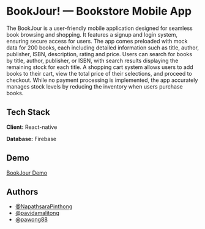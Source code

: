 
# BookJour! — Bookstore Mobile App
The BookJour is a user-friendly mobile application designed for seamless book browsing and shopping. It features a signup and login system, ensuring secure access for users. The app comes preloaded with mock data for 200 books, each including detailed information such as title, author, publisher, ISBN, description, rating and price. Users can search for books by title, author, publisher, or ISBN, with search results displaying the remaining stock for each title. A shopping cart system allows users to add books to their cart, view the total price of their selections, and proceed to checkout. While no payment processing is implemented, the app accurately manages stock levels by reducing the inventory when users purchase books. 

## Tech Stack

**Client:** React-native

**Database:** Firebase


## Demo
[BookJour Demo](https://drive.google.com/file/d/131fhI7Ox7DizxsVBzrcYfE-CI7oLpchn/view?usp=sharing)


## Authors

- [@NapathsaraPinthong](https://github.com/NapathsaraPinthong)
- [@pavidamalitong](https://github.com/pavidamalitong)
- [@pawong88](https://github.com/pawong88)

